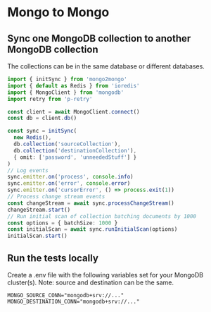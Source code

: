 # Mongo to Mongo

## Sync one MongoDB collection to another MongoDB collection

The collections can be in the same database or different databases.

```typescript
import { initSync } from 'mongo2mongo'
import { default as Redis } from 'ioredis'
import { MongoClient } from 'mongodb'
import retry from 'p-retry'

const client = await MongoClient.connect()
const db = client.db()

const sync = initSync(
  new Redis(),
  db.collection('sourceCollection'),
  db.collection('destinationCollection'),
  { omit: ['password', 'unneededStuff'] }
)
// Log events
sync.emitter.on('process', console.info)
sync.emitter.on('error', console.error)
sync.emitter.on('cursorError', () => process.exit(1))
// Process change stream events
const changeStream = await sync.processChangeStream()
changeStream.start()
// Run initial scan of collection batching documents by 1000
const options = { batchSize: 1000 }
const initialScan = await sync.runInitialScan(options)
initialScan.start()
```

## Run the tests locally

Create a .env file with the following variables set for your MongoDB cluster(s).
Note: source and destination can be the same.

```
MONGO_SOURCE_CONN="mongodb+srv://..."
MONGO_DESTINATION_CONN="mongodb+srv://..."
```
